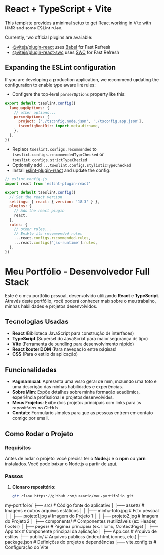 # React + TypeScript + Vite

This template provides a minimal setup to get React working in Vite with HMR and some ESLint rules.

Currently, two official plugins are available:

- [@vitejs/plugin-react](https://github.com/vitejs/vite-plugin-react/blob/main/packages/plugin-react/README.md) uses [Babel](https://babeljs.io/) for Fast Refresh
- [@vitejs/plugin-react-swc](https://github.com/vitejs/vite-plugin-react-swc) uses [SWC](https://swc.rs/) for Fast Refresh

## Expanding the ESLint configuration

If you are developing a production application, we recommend updating the configuration to enable type aware lint rules:

- Configure the top-level `parserOptions` property like this:

```js
export default tseslint.config({
  languageOptions: {
    // other options...
    parserOptions: {
      project: ['./tsconfig.node.json', './tsconfig.app.json'],
      tsconfigRootDir: import.meta.dirname,
    },
  },
})
```

- Replace `tseslint.configs.recommended` to `tseslint.configs.recommendedTypeChecked` or `tseslint.configs.strictTypeChecked`
- Optionally add `...tseslint.configs.stylisticTypeChecked`
- Install [eslint-plugin-react](https://github.com/jsx-eslint/eslint-plugin-react) and update the config:

```js
// eslint.config.js
import react from 'eslint-plugin-react'

export default tseslint.config({
  // Set the react version
  settings: { react: { version: '18.3' } },
  plugins: {
    // Add the react plugin
    react,
  },
  rules: {
    // other rules...
    // Enable its recommended rules
    ...react.configs.recommended.rules,
    ...react.configs['jsx-runtime'].rules,
  },
})
```
# Meu Portfólio - Desenvolvedor Full Stack

Este é o meu portfólio pessoal, desenvolvido utilizando **React** e **TypeScript**. Através deste portfólio, você poderá conhecer mais sobre o meu trabalho, minhas habilidades e projetos desenvolvidos.

## Tecnologias Usadas

- **React** (Biblioteca JavaScript para construção de interfaces)
- **TypeScript** (Superset do JavaScript para maior segurança de tipo)
- **Vite** (Ferramenta de bundling para desenvolvimento rápido)
- **React Router DOM** (Para navegação entre páginas)
- **CSS** (Para o estilo da aplicação)

## Funcionalidades

- **Página Inicial**: Apresenta uma visão geral de mim, incluindo uma foto e uma descrição das minhas habilidades e experiências.
- **Sobre Mim**: Expõe detalhes sobre minha formação acadêmica, experiência profissional e projetos desenvolvidos.
- **Meus Projetos**: Exibe dois projetos principais com links para os repositórios no GitHub.
- **Contato**: Formulário simples para que as pessoas entrem em contato comigo por email.

## Como Rodar o Projeto

### Requisitos

Antes de rodar o projeto, você precisa ter o **Node.js** e o **npm** ou **yarn** instalados. Você pode baixar o Node.js a partir de [aqui](https://nodejs.org/).

### Passos

1. **Clonar o repositório**:

   ```bash
   git clone https://github.com/usuario/meu-portifolio.git
   
 my-portifolio/
  ├── src/                   # Código fonte do aplicativo
  │   ├── assets/            # Imagens e outros arquivos estáticos
  │   │   ├── minha-foto.jpg # Foto pessoal
  │   │   ├── projeto1.jpg   # Imagem do Projeto 1
  │   │   ├── projeto2.jpg   # Imagem do Projeto 2
  │   ├── components/        # Componentes reutilizáveis (ex: Header, Footer)
  │   ├── pages/             # Páginas principais (ex: Home, ContactPage)
  │   ├── App.tsx            # Componente principal da aplicação
  │   ├── App.css            # Arquivo de estilos
  ├── public/                # Arquivos públicos (index.html, ícones, etc.)
  ├── package.json           # Definições do projeto e dependências
  ├── vite.config.ts         # Configuração do Vite
